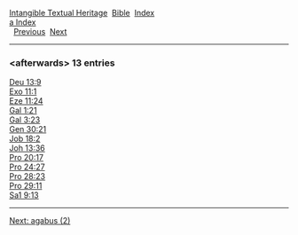 [Intangible Textual Heritage](../../index)  [Bible](../index) 
[Index](index)   
[a Index](_a_)  
  [Previous](c00293)  [Next](c00295) 

------------------------------------------------------------------------

### &lt;afterwards&gt; 13 entries

[Deu 13:9](../kjv/deu013.htm#009)  
[Exo 11:1](../kjv/exo011.htm#001)  
[Eze 11:24](../kjv/eze011.htm#024)  
[Gal 1:21](../kjv/gal001.htm#021)  
[Gal 3:23](../kjv/gal003.htm#023)  
[Gen 30:21](../kjv/gen030.htm#021)  
[Job 18:2](../kjv/job018.htm#002)  
[Joh 13:36](../kjv/joh013.htm#036)  
[Pro 20:17](../kjv/pro020.htm#017)  
[Pro 24:27](../kjv/pro024.htm#027)  
[Pro 28:23](../kjv/pro028.htm#023)  
[Pro 29:11](../kjv/pro029.htm#011)  
[Sa1 9:13](../kjv/sa1009.htm#013)  

------------------------------------------------------------------------

[Next: agabus (2)](c00295)
